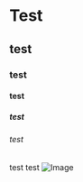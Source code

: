 # Test
## test
### test
#### test
##### test
###### test
test test
![Image](https://github.com/user-attachments/assets/2a4fad03-3938-45d8-b874-909f2adf62ca)
